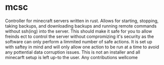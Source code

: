# mcsc
Controller for minecraft servers written in rust.
Allows for starting, stopping, taking backups, and downloading backups and running remote commands without ssh(ing) into the server.
This should make it safe for you to allow freinds ect to control the server without compromizing it's security as the software can only perform a limmited number of safe actions.
It is set up with saftey in mind and will only allow one action to be run at a time to avoid any pottential data corruption issues.
This is not an installer and all minecarft setup is left up-to the user. 
Any contributions wellcome
